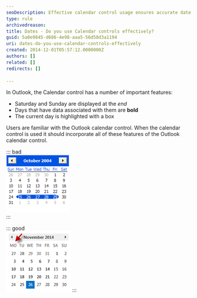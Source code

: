 ```yaml
---
seoDescription: Effective calendar control usage ensures accurate date display, highlighting current dates and bolding events with associated data.
type: rule
archivedreason:
title: Dates - Do you use Calendar controls effectively?
guid: 5a0e9845-d686-4e98-aaa5-56d58d3a1194
uri: dates-do-you-use-calendar-controls-effectively
created: 2014-12-01T05:57:12.0000000Z
authors: []
related: []
redirects: []

---
```


In Outlook, the Calendar control has a number of important features:

* Saturday and Sunday are displayed at the _end_
* Days that have data associated with them are **bold**
* The current day is highlighted with a box

<!--endintro-->

Users are familiar with the Outlook calendar control. When the calendar control is used it should incorporate all of these features of the Outlook calendar control.

::: bad  
![Figure: Bad example - Calendar Control - Sunday is at the front, today's date is not highlighted, and items with data are not bolded](../../assets/CalendarControlBad.gif)  
:::

::: good  
![Figure: Good example - Calendar Control - Monday is at the front, today's date is highlighted, and items with data are bolded](../../assets/CalendarControlGood.gif)
:::
